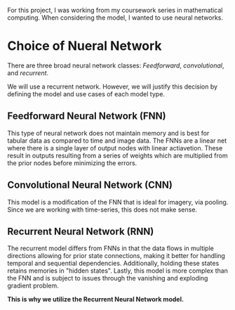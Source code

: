 For this project, I was working from my coursework series in mathematical computing. When considering the model, I wanted to use neural networks.

# Choice of Nueral Network

There are three broad neural network classes: *Feedforward*, *convolutional*, and *recurrent*.

We will use a recurrent network. However, we will justify this decision by defining the model and use cases of each model type.

## Feedforward Neural Network (FNN)

This type of neural network does not maintain memory and is best for tabular data as compared to time and image data. The FNNs are a linear net where there is a single layer of output nodes with linear actiavetion. These result in outputs resulting from a series of weights which are multiplied from the prior nodes before minimizing the errors.

## Convolutional Neural Network (CNN)

This model is a modification of the FNN that is ideal for imagery, via pooling. Since we are working with time-series, this does not make sense.
## Recurrent Neural Network (RNN)

The recurrent model differs from FNNs in that the data flows in multiple directions allowing for prior state connections, making it better for handling temporal and sequential dependencies. Additionally, holding these states retains memories in "hidden states". Lastly, this model is more complex than the FNN and is subject to issues through the vanishing and exploding gradient problem.

**This is why we utilize the Recurrent Neural Network model.**
